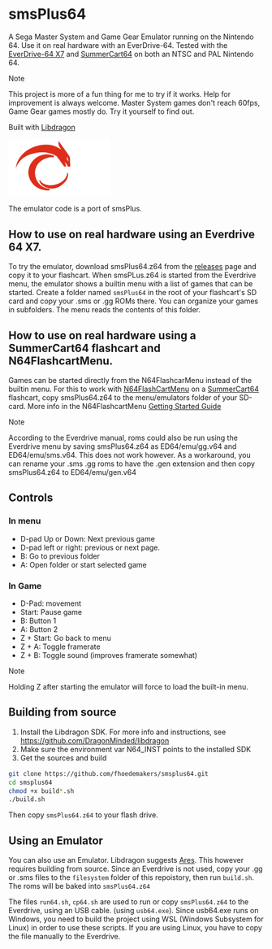 # smsPlus64

A Sega Master System and Game Gear Emulator running on the Nintendo 64. Use it on real hardware with an EverDrive-64. Tested with the [EverDrive-64 X7](https://krikzz.com/our-products/cartridges/ed64x7.html) and [SummerCart64](https://summercart64.dev/) on both an NTSC and PAL Nintendo 64.

> [!NOTE]
> This project is more of a fun thing for me to try if it works. Help for improvement is always welcome. 
Master System games don't reach 60fps, Game Gear games mostly do. Try it yourself to find out.


Built with [Libdragon](https://github.com/DragonMinded/libdragon)

<img src="/assets/libdragon.png" width="200" />

The emulator code is a port of smsPlus.

## How to use on real hardware using an Everdrive 64 X7.

To try the emulator, download smsPlus64.z64 from the [releases](https://github.com/fhoedemakers/smsplus64/releases/latest) page and copy it to your flashcart. When smsPLus.z64 is started from the Everdrive menu, the emulator shows a builtin menu with a list of games that can be started.
Create a folder named `smsPlus64` in the root of your flashcart's SD card and copy your .sms or .gg ROMs there. You can organize your games in subfolders. The menu reads the contents of this folder.

## How to use on real hardware using a SummerCart64 flashcart and N64FlashcartMenu.

Games can be started directly from the N64FlashcarMenu instead of the builtin menu.
For this to work with  [N64FlashCartMenu](https://github.com/Polprzewodnikowy/N64FlashcartMenu) on a [SummerCart64](https://github.com/Polprzewodnikowy/SummerCart64) flashcart, copy smsPlus64.z64 to the menu/emulators folder of your SD-card. More info in the N64FlashcartMenu [Getting Started Guide](https://github.com/Polprzewodnikowy/N64FlashcartMenu/blob/main/docs/00_getting_started_sd.md)


> [!NOTE]
> According to the Everdrive manual, roms could also be run using the Everdrive menu by saving smsPlus64.z64 as ED64/emu/gg.v64 and ED64/emu/sms.v64. This does not work however.
> As a workaround, you can rename your .sms .gg roms to have the .gen extension and then copy smsPlus64.z64 to ED64/emu/gen.v64

## Controls

### In menu

- D-pad Up or Down: Next previous game
- D-pad left or right: previous or next page.
- B: Go to previous folder
- A: Open folder or start selected game

### In Game

- D-Pad: movement
- Start: Pause game
- B: Button 1
- A: Button 2
- Z + Start: Go back to menu
- Z + A: Toggle framerate
- Z + B: Toggle sound (improves framerate somewhat)

>[!NOTE]
> Holding Z after starting the emulator will force to load the built-in menu. 

## Building from source

1. Install the Libdragon SDK. For more info and instructions, see https://github.com/DragonMinded/libdragon
2. Make sure the environment var N64_INST points to the installed SDK
3. Get the sources and build

````bash
git clone https://github.com/fhoedemakers/smsplus64.git
cd smsplus64
chmod +x build*.sh
./build.sh
````

Then copy `smsPlus64.z64` to your flash drive.

## Using an Emulator

You can also use an Emulator. Libdragon suggests [Ares](https://ares-emu.net/download). This however requires building from source. Since an Everdrive is not used, copy your .gg or .sms files to the `filesystem` folder of this repoistory, then run `build.sh`. The roms will be baked into `smsPlus64.z64` 

The files `run64.sh`, `cp64.sh` are used to  run or copy `smsPlus64.z64` to the Everdrive, using an USB cable. (using `usb64.exe`). Since usb64.exe runs on Windows, you need to build the project using WSL (Windows Subsystem for Linux) in order to use these scripts. If you are using Linux, you have to copy the file manually to the Everdrive.

